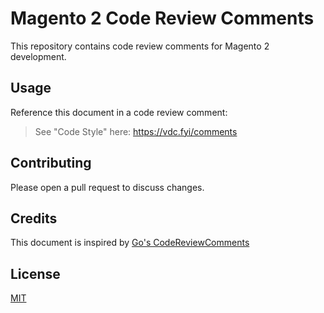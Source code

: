 # Magento 2 Code Review Comments

This repository contains code review comments for Magento 2 development.

## Usage

Reference this document in  a code review comment:

>  See "Code Style" here: https://vdc.fyi/comments

## Contributing
Please open a pull request to discuss changes.

## Credits
This document is inspired by [Go's CodeReviewComments](https://github.com/golang/go/wiki/CodeReviewComments)

## License
[MIT](https://choosealicense.com/licenses/mit/)
